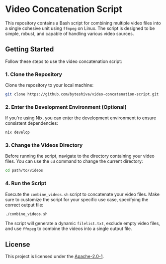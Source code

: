 # Video Concatenation Script

This repository contains a Bash script for combining multiple video files into a single cohesive unit using `ffmpeg` on Linux. The script is designed to be simple, robust, and capable of handling various video sources.

## Getting Started

Follow these steps to use the video concatenation script:

### 1. Clone the Repository

Clone the repository to your local machine:

```bash
git clone https://github.com/byteshiva/video-concatenation-script.git
```

### 2. Enter the Development Environment (Optional)

If you're using Nix, you can enter the development environment to ensure consistent dependencies:

```bash
nix develop
```

### 3. Change the Videos Directory

Before running the script, navigate to the directory containing your video files. You can use the `cd` command to change the current directory:

```bash
cd path/to/videos
```

### 4. Run the Script

Execute the `combine_videos.sh` script to concatenate your video files. Make sure to customize the script for your specific use case, specifying the correct output file:

```bash
./combine_videos.sh
```

The script will generate a dynamic `filelist.txt`, exclude empty video files, and use `ffmpeg` to combine the videos into a single output file.

## License

This project is licensed under the [Apache-2.0-1](https://github.com/byteshiva/video-concatenation-script/tree/main?tab=Apache-2.0-1-ov-file).
